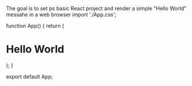 The goal is to set ps basic React project and render a simple "Hello World" messahe in a web browser
import './App.css';

function App() {
  return (
    <div className="App">
    <div className='content'>
      <h1>Hello World</h1>
    </div>
    </div>
  );
}

export default App;
